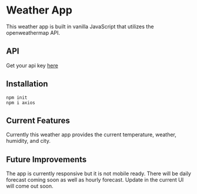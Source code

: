 # Weather App
This weather app is built in vanilla JavaScript that utilizes the openweathermap API. 

## API 
Get your api key [here](link=https://openweathermap.org/)

## Installation
```
npm init
npm i axios
```

## Current Features
Currently this weather app provides the current temperature, weather, humidity, and city.

## Future Improvements
The app is currently responsive but it is not mobile ready. There will be daily forecast coming soon as well as hourly forecast. Update in the current UI will come out soon.